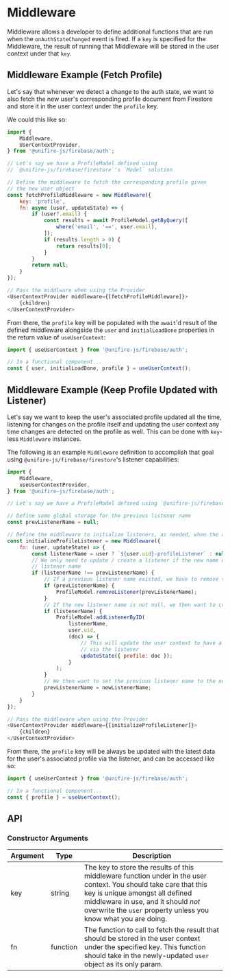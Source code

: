 # Middleware

Middleware allows a developer to define additional functions that are run when the `onAuthStateChanged` event is fired. If a `key` is specified for the Middleware, the result of running that Middleware will be stored in the user context under that `key`.

## Middleware Example (Fetch Profile)

Let's say that whenever we detect a change to the auth state, we want to also fetch the new user's corresponding profile document from Firestore and store it in the user context under the `profile` key.

We could this like so:

```js
import {
    Middleware,
    UserContextProvider,
} from '@unifire-js/firebase/auth';

// Let's say we have a ProfileModel defined using
// `@unifire-js/firebase/firestore`'s `Model` solution

// Define the middleware to fetch the corresponding profile given
// the new user object
const fetchProfileMiddleware = new Middleware({
    key: 'profile',
    fn: async (user, updateState) => {
        if (user?.email) {
            const results = await ProfileModel.getByQuery([
                where('email', '==', user.email),
            ]);
            if (results.length > 0) {
                return results[0];
            }
        }
        return null;
    }
});

// Pass the middlware when using the Provider
<UserContextProvider middleware={[fetchProfileMiddleware]}>
    {children}
</UserContextProvider>
```

From there, the `profile` key will be populated with the `await`'d result of the defined middleware alongside the `user` and `initialLoadDone` properties in the return value of `useUserContext`:

```js
import { useUserContext } from '@unifire-js/firebase/auth';

// In a functional component...
const { user, initialLoadDone, profile } = useUserContext();
```

## Middleware Example (Keep Profile Updated with Listener)

Let's say we want to keep the user's associated profile updated all the time, listening for changes on the profile itself and updating the user context any time changes are detected on the profile as well. This can be done with `key`-less `Middleware` instances.

The following is an example `Middleware` definition to accomplish that goal using `@unifire-js/firebase/firestore`'s listener capabilities:

```js
import {
    Middleware,
    useUserContextProvider,
} from '@unifire-js/firebase/auth';

// Let's say we have a ProfileModel defined using `@unifire-js/firebase/firestore`'s `Model` solution

// Define some global storage for the previous listener name
const prevListenerName = null;

// Define the middleware to initialize listeners, as needed, when the auth user switches.
const initializeProfileListener = new Middleware({
    fn: (user, updateState) => {
        const listenerName = user ? `${user.uid}-profileListener` : null;
        // We only need to update / create a listener if the new name does not match the previous
        // listener name
        if (listenerName !== prevListenerName) {
            // If a previous listener name existed, we have to remove that listener from the ProfileModel first
            if (prevListenerName) {
                ProfileModel.removeListener(prevListenerName);
            }
            // If the new listener name is not null, we then want to create the new listener
            if (listenerName) {
                ProfileModel.addListenerByID(
                    listenerName,
                    user.uid,
                    (doc) => {
                        // This will update the user context to have a `profile` property that is always updated
                        // via the listener
                        updateState({ profile: doc });
                    }
                );
            }
            // We then want to set the previous listener name to the new listener name
            prevListenerName = newListenerName;
        }
    }
});

// Pass the middleware when using the Provider
<UserContextProvider middleware={[initializeProfileListener]}>
    {children}
</UserContextProvider>
```

From there, the `profile` key will be always be updated with the latest data for the user's associated profile via the listener, and can be accessed like so:

```js
import { useUserContext } from '@unifire-js/firebase/auth';

// In a functional component...
const { profile } = useUserContext();
```

## API

### Constructor Arguments

| Argument | Type | Description |
| --- | --- | --- |
| key | string | The key to store the results of this middleware function under in the user context. You should take care that this key is unique amongst all defined middleware in use, and it should *not* overwrite the `user` property unless you know what you are doing. |
| fn | function | The function to call to fetch the result that should be stored in the user context under the specified key. This function should take in the newly-updated `user` object as its only param. |